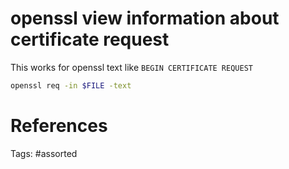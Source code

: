 # openssl view information about certificate request
This works for openssl text like `BEGIN CERTIFICATE REQUEST`
```bash
openssl req -in $FILE -text
```

# References

Tags:
    #assorted

